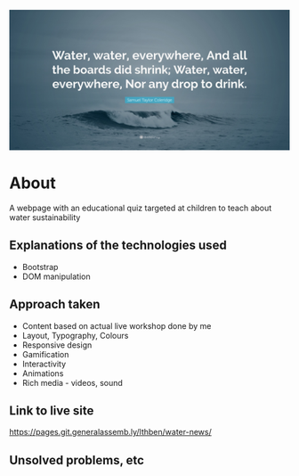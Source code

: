 ![](./media/quote-banner.jpg)

# About
A webpage with an educational quiz targeted at children to teach about water sustainability

## Explanations of the technologies used
- Bootstrap
- DOM manipulation 

## Approach taken 
- Content based on actual live workshop done by me
- Layout, Typography, Colours
- Responsive design
- Gamification
- Interactivity 
- Animations
- Rich media - videos, sound

## Link to live site
https://pages.git.generalassemb.ly/lthben/water-news/

## Unsolved problems, etc